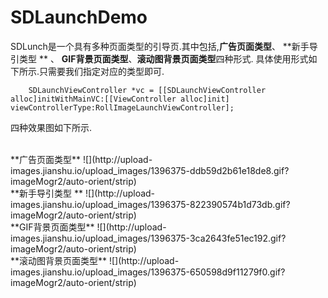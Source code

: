 # SDLaunchDemo
SDLunch是一个具有多种页面类型的引导页.其中包括,**广告页面类型**、 **新手导引类型 ** 、 **GIF背景页面类型**、**滚动图背景页面类型**四种形式.
具体使用形式如下所示.只需要我们指定对应的类型即可.
```
    SDLaunchViewController *vc = [[SDLaunchViewController alloc]initWithMainVC:[[ViewController alloc]init] viewControllerType:RollImageLaunchViewController];
```

四种效果图如下所示.

</br>
**广告页面类型**
![](http://upload-images.jianshu.io/upload_images/1396375-ddb59d2b61e18de8.gif?imageMogr2/auto-orient/strip)
</br>
**新手导引类型 **
![](http://upload-images.jianshu.io/upload_images/1396375-822390574b1d73db.gif?imageMogr2/auto-orient/strip)
</br>
**GIF背景页面类型**
![](http://upload-images.jianshu.io/upload_images/1396375-3ca2643fe51ec192.gif?imageMogr2/auto-orient/strip)

</br>
**滚动图背景页面类型**
![](http://upload-images.jianshu.io/upload_images/1396375-650598d9f11279f0.gif?imageMogr2/auto-orient/strip)


